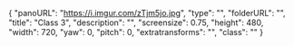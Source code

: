 {
      "panoURL": "https://i.imgur.com/zTjm5jo.jpg",
      "type": "",
      "folderURL": "",
      "title": "Class 3",
      "description": "",
      "screensize": 0.75,
      "height": 480,
      "width": 720,
      "yaw": 0,
      "pitch": 0,
      "extratransforms": "",
      "class": ""
   }